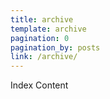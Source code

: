 ```yaml
---
title: archive
template: archive
pagination: 0
pagination_by: posts
link: /archive/
---
```


Index Content